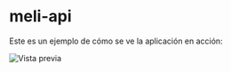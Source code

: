 # meli-api

Este es un ejemplo de cómo se ve la aplicación en acción:

![Vista previa](doc/preview.gif)